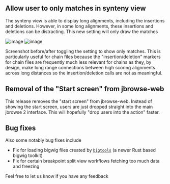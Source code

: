 ## Allow user to only matches in synteny view

The synteny view is able to display long alignments, including the insertions
and deletions. However, in some long alignments, these insertions and deletions
can be distracting. This new setting will only draw the matches

![image](https://github.com/user-attachments/assets/5bd75f3f-1675-4642-8395-48ba7b4a0738)
![image](https://github.com/user-attachments/assets/d7f5a058-6b4a-4cb2-98ce-94785db2df14)

Screenshot before/after toggling the setting to show only matches. This is
particularly useful for chain files because the "insertion/deletion" markers for
chain files are frequently much less relevant for chains as they, by design,
make long range connections between high scoring alignments across long
distances so the insertion/deletion calls are not as meaningful.

## Removal of the "Start screen" from jbrowse-web

This release removes the "start screen" from jbrowse-web. Instead of showing the
start screen, users are just dropped straight into the main jbrowse 2 interface.
This will hopefully "drop users into the action" faster.

## Bug fixes

Also some notably bug fixes include

- Fix for loading bigwig files created by
  [`bigtools`](https://github.com/jackh726/bigtools) (a newer Rust based bigwig
  toolkit)
- Fix for certain breakpoint split view workflows fetching too much data and
  freezing

Feel free to let us know if you have any feedback
